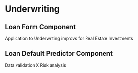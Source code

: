 # Underwriting 

## Loan Form Component 
Application to Underwriting improvs for Real Estate Investments

## Loan Default Predictor Component 
Data validation X Risk analysis 
